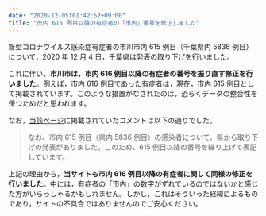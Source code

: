 ```yaml
---
date: "2020-12-05T01:42:52+09:00"
title: "市内 615 例目以降の有症者の「市内」番号を修正しました"
---
```


新型コロナウイルス感染症有症者の市川市内 615 例目（千葉県内 5836 例目）について，2020 年 12 月 4 日，千葉県は発表の取り下げを行いました。

これに伴い，**市川市は，市内 616 例目以降の有症者の番号を振り直す修正を行いました**。例えば，市内 616 例目であった有症者は，現在，市内 615 例目として掲載されています。このような措置がなされたのは，恐らくデータの整合性を保つためだと思われます。

なお，[当該ページ](https://www.city.ichikawa.lg.jp/pub01/hasseijokyo.html)に掲載されていたコメントは以下の通りでした。

> なお、市内 615 例目（県内 5836 例目）の感染者について、県から取り下げの発表がありました。このため、615 例目以降の番号を繰り上げて表記しています。

上記の理由から，**当サイトも市内 616 例目以降の有症者に関して同様の修正を行いました**。中には，有症者の「市内」の数字がずれているのではないかと感じた方がいらっしゃるかもしれません。しかし，これはそういった経緯によるものであり，サイトの不具合ではありませんのでご安心ください。
